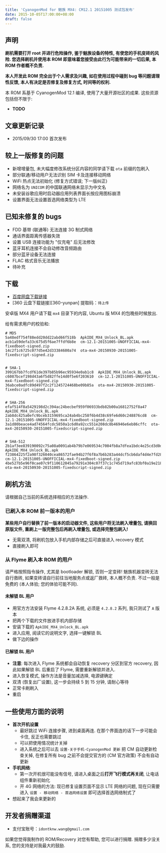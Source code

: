 ```yaml
---
title: 'CyanogenMod for 魅族 MX4: CM12.1 20151005 测试包发布'
date: 2015-10-05T17:00:00+08:00
draft: false
---
```



## 声明

**刷机需要打开 root 并进行危险操作, 鉴于魅族设备的特性, 有使您的手机变砖的风险.
您选择刷机并使用本 ROM 即意味着您接受由此行为可能带来的一切后果,
本 ROM 作者概不负责.**

**本人开发此 ROM 完全出于个人需求及兴趣, 如在使用过程中碰到 bug 等问题请理性反馈,
本人有决定是否修复及修复方式, 时间等的权利.**

本 ROM 系基于 CyanogenMod 12.1 编译, 使用了大量开源社区的成果. 这些资源包括但不限于:

* **TODO**


## 文章更新记录

* 2015/09/30 17:00 首次发布


## 较上一版修复的问题

* 新增增量包, 未大幅度修改系统分区内容的同学请下载 `ota` 前缀的包刷入
* 部分联通/移动用户无法识别 SIM 卡及连接移动网络
* WiFi 热点无法初始化 (修复方式错误; 下一版纠正)
* 网络名为 `UNICOM` 的中国联通网络未显示为中文名
* 未安装谷歌应用时启动器应用列表界面长按应用图标崩溃
* 设置界面无法设置首选网络类型为 LTE


## 已知未修复的 bugs

* FDD 基带 (联通等) 无法连接 3G 制式网络
* 通话界面距离传感器失效
* 设置 USB 连接功能为 "仅充电" 后无法修改
* 蓝牙耳机连接不会自动修改音频路由
* 部分蓝牙设备无法连接
* FLAC 格式音乐无法播放
* 待补充


## 下载

* [百度网盘下载链接][baidupan]
* [360 云盘下载链接][360-yunpan] 提取码：`待上传`

安卓版 MX4 用户请下载 `mx4` 目录下的内容, Ubuntu 版 MX4 的包晚些时候放出.

[baidupan]: http://pan.baidu.com/s/1kTAMznp
<!-- [360-yunpan]: -->


给有需求用户的校验和:

```
# MD5
5a48edf754f88edd20dd22abd66f518b  ApkIDE_MX4_Unlock_BL.apk
acb1a59defa33c675d5f6ae7ffdf6b8e  cm-12.1-20151005-UNOFFICIAL-mx4-fixedboot-signed.zip
14c2f1c6725c077d5e42d33384600a74  ota-mx4-20150930-20151005-fixedscript-signed.zip


# SHA-1
399167bb7fcdf61de397b85b96ec95934e0ab1c8  ApkIDE_MX4_Unlock_BL.apk
c6087bcef198d43a6f5d82ffe14d0f5e6f203610  cm-12.1-20151005-UNOFFICIAL-mx4-fixedboot-signed.zip
36abce0adfc89d497f2c2f1245724468be09b85a  ota-mx4-20150930-20151005-fixedscript-signed.zip


# SHA-256
efaf514f8a5429198d2c394ac24becbef959f06933bdb82b00a16812752f8a47  ApkIDE_MX4_Unlock_BL.apk
2ab8dc425a0efc9bceb3159695ca24ab4bc258f6b4d38c69fe6d60c248876cd8  cm-12.1-20151005-UNOFFICIAL-mx4-fixedboot-signed.zip
3a1d80beace4ad74564fcdc5850a1c6d0a92cc551e208dc8b46946e6eb86cffc  ota-mx4-20150930-20151005-fixedscript-signed.zip


# SHA-512
2b1af3ee839190092c75a08a0091ab4b79b7e069534c7004fb8a7dfea1bdc4e25cd3d0da50541f8853387f18a0aeae106c808c91f3bd3e187be9b6033b1d73b5  ApkIDE_MX4_Unlock_BL.apk
f23864225f2a98f326040cea86572fae94b27f6f8a7b6b283a44dcf5cb6daf4d4e7fd28fb80d249ab4ff9c35714ab54f72642afeead04f8c889f6a4bc5802840  cm-12.1-20151005-UNOFFICIAL-mx4-fixedboot-signed.zip
4be527b5e96f0cae07c9f110612045a79291e304c07f37c1c745d719afc83bf0a19e218b7bf36c67f0ad12791ebc3f754db309ecccd16b7a4355981dc9e800cd  ota-mx4-20150930-20151005-fixedscript-signed.zip
```


## 刷机方法

请根据自己当前的系统选择相应的方法操作.

### 已刷入本 ROM 前一版本的用户

**某些用户自行替换了前一版本的启动器文件, 这些用户将无法刷入增量包, 请换回原版文件, 重刷上一版完整包后再刷入增量包, 或选择完整包刷入!**

* 无需双清, 将刷机包放入手机内部存储之后可直接进入 recovery 模式
* 直接刷入即可


### 从 Flyme 刷入本 ROM 的用户

请严格按照指令操作, 尤其是 bootloader 解锁, 否则一定变砖!
魅族机器变砖无法自行救砖, 如果变砖请自行前往当地服务点或返厂救砖, 本人概不负责.
不过一般是免费的 (本人体验; 您的体验可能不同).


#### 未解锁 BL 用户

* 用官方方法安装 Flyme 4.2.8.2A 系统, 必须是 `4.2.8.2` 系列, 我只测试了 `A` 版本
* 把两个下载的文件放进手机内部存储
* 安装下载的 `ApkIDE_MX4_Unlock_BL.apk`
* 进入应用, 阅读它的说明文字, 选择一键解锁 BL
* 做下边的操作


#### 已解锁 BL 用户

* **注意**: 每次进入 Flyme 系统都会自动恢复 recovery 分区到官方 recovery, 因此如果解锁 BL 后重启了 Flyme, 需要重新解锁并进入.
* 进入恢复模式, 操作方法是音量加减选择, 电源键确定
* 双清 (恢复出厂设置), 这一步会持续 5 到 15 分钟, 请耐心等待
* 正常卡刷刷入
* 重启


## 一些使用方面的说明

* **首次开机设置**
    - 最好跳过 WiFi 连接步骤, 进到桌面再连. 在那个界面连的话下一步可能会卡住, 反正也需要跳过
    - 可以把使用情况统计关掉
    - 进入系统之后可以去 `设置-关于手机-CyanogenMod 更新` 把 CM 自动更新检查关掉, 在修复所有 bug 之前不会提交官方的 (CM 官方政策) 不会有自动更新
* **手机网络**:
    - 第一次开机很可能没有信号, 请进入桌面之后**打开飞行模式再关闭**, 让电话组件重新初始化
    - 开 4G 网络的方法: 现已修复设置页面不显示 LTE 网络的问题, 现在只需要进入 `设置 - 移动网络 - 首选网络设置` 即可选择首选网络制式了
* 想起来了我会来更新的


## 开发者捐赠渠道

* 支付宝账号：`idontknw.wang@gmail.com`

如果您觉得我制作的 ROM/Recovery 对您有帮助, 您可以进行捐赠.
捐赠多少没关系, 您的支持是对我最大的鼓励.


<!-- vim:set ai et ts=4 sw=4 sts=4 fenc=utf-8: -->

